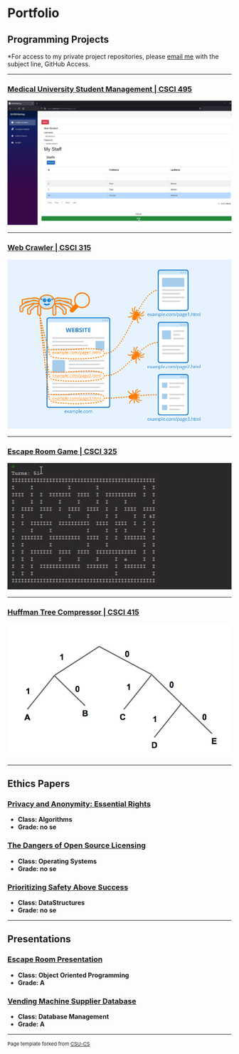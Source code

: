 Portfolio
=========

Programming Projects
--------------------

*For access to my private project repositories, please [email me](mailto:cthinkle@csustudent.net?subject=GitHub%20Access) with the subject line, GitHub Access.

---
### [Medical University Student Management | CSCI 495](project1) 

![Project 1 Thumbnail Name](images/project1thumbnail.png)

---
### [Web Crawler | CSCI 315](project2)

![Project 2 Thumbnail Name](images/project2thumbnail.png)

---
### [Escape Room Game | CSCI 325](project3)

![Project 3 Thumbnail Name](images/csci325thumbnail.gif)

---
### [Huffman Tree Compressor | CSCI 415](project4)

![Project 4 Thumbnail Name](images/project4thumbnail.png)

---

Ethics Papers
-------------

### [Privacy and Anonymity: Essential Rights](/pdf/algorithmsPaper.pdf)

-   **Class: Algorithms**  
-   **Grade: no se**

### [The Dangers of Open Source Licensing](/pdf/OSPaper.pdf)

-   **Class: Operating Systems** 
-   **Grade: no se**

### [Prioritizing Safety Above Success](/pdf/dataStructuresPaper.pdf)

-   **Class: DataStructures** 
-   **Grade: no se**

---

Presentations
-------------

### [Escape Room Presentation](https://youtu.be/RrseaMzpaUc)

- **Class: Object Oriented Programming** 
- **Grade: A**


### [Vending Machine Supplier Database](https://youtu.be/S9QbsSOYDes)

- **Class: Database Management** 
- **Grade: A**

---

<p style="font-size:11px">Page template forked from <a href="https://github.com/csu-cs/csci-portfolio">CSU-CS</a></p>
<!-- Remove above link if you don't want to attributive -->

